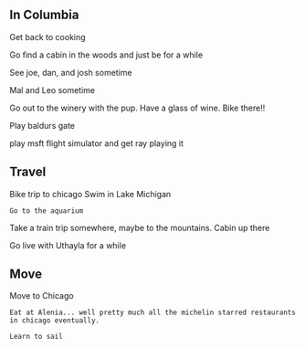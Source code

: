 ## In Columbia

Get back to cooking

Go find a cabin in the woods and just be for a while

See joe, dan, and josh sometime

Mal and Leo sometime

Go out to the winery with the pup. Have a glass of wine. Bike there!! 

Play baldurs gate

play msft flight simulator and get ray playing it

## Travel

Bike trip to chicago
    Swim in Lake Michigan
    
    Go to the aquarium

Take a train trip somewhere, maybe to the mountains. Cabin up there

Go live with Uthayla for a while

## Move 

Move to Chicago
    
    Eat at Alenia... well pretty much all the michelin starred restaurants in chicago eventually.

    Learn to sail
